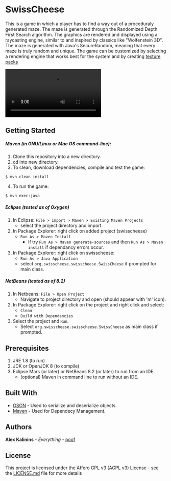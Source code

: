 # SwissCheese

This is a game in which a player has to find a way out of a proceduraly generated maze. 
The maze is generated through the Randomized Depth First Search algorithm. 
The graphics are rendered and displayed using a raycasting engine, similar to and inspired by classics like "Wolfenstein 3D". 
The maze is generated with Java's SecureRandom, meaning that every maze is truly random and unique.
The game can be customized by selecting a rendering engine that works best for the system and by creating [texture packs](https://gitlab.com/poof/swisscheese/wikis/Texture-Packs)

![Demo with Retro Texture-Pack](swisscheese-demo.mp4)

## Getting Started

##### Maven (in GNU/Linux or Mac OS command-line):

1. Clone this repository into a new directory. 
2. cd into new directory.  
3. To clean, download dependencies, compile and test the game:
```
$ mvn clean install
```
4. To run the game:
```
$ mvn exec:java
```

##### Eclipse (tested as of Oxygen)

1. In Eclipse: `File > Import > Maven > Existing Maven Projects`
    - select the project directory and import.
2. In Package Explorer: right click on added project (swisscheese)
    - `Run As > Maven Install`
        - If try `Run As > Maven generate-sources` and then `Run As > Maven install` if dependancy errors occur.
3. In Package Explorer: right click on swisscheese:
    - `Run As > Java Application`
    - select `org.swisscheese.swisscheese.SwissCheese` if prompted for main class.

##### NetBeans (tested as of 8.2)

1. In Netbeans: `File > Open Project`
    - Navigate to project directory and open (should appear with 'm' icon).
2. In Package Explorer: right click on the project and right click and select:
    - `Clean`
    - `Build with Dependancies`
3. Select the project and `Run`.
    - Select `org.swisscheese.swisscheese.SwissCheese` as main class if prompted.


## Prerequisites

1. JRE 1.8 (to run)
2. JDK or OpenJDK 8 (to compile)
3. Eclipse Mars (or later) or NetBeans 8.2 (or later) to run from an IDE.
    - (optional) Maven in command line to run without an IDE.


## Built With

* [GSON](https://github.com/google/gson) - Used to serialize and deserialize objects.
* [Maven](https://maven.apache.org/) - Used for Dependecy Management.

## Authors

 **Alex Kalinins** - *Everything* - [poof](https://gitlab.com/poof)

## License

This project is licensed under the Affero GPL v3 (AGPL v3) License - see the [LICENSE.md](https://gitlab.com/poof/swisscheese/LICENSE.md) file for more details
